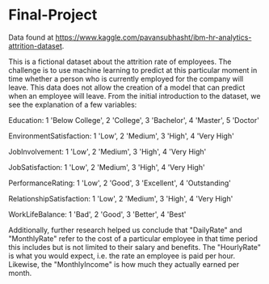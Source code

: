 # Final-Project
Data found at https://www.kaggle.com/pavansubhasht/ibm-hr-analytics-attrition-dataset. 

This is a fictional dataset about the attrition rate of employees. The challenge is to use machine learning to predict at this particular moment in time whether a person who is currently employed for the company will leave. This data does not allow the creation of a model that can predict when an employee will leave.
From the initial introduction to the dataset, we see the explanation of a few variables:

Education:
1 'Below College',
2 'College',
3 'Bachelor',
4 'Master',
5 'Doctor'

EnvironmentSatisfaction:
1 'Low',
2 'Medium',
3 'High',
4 'Very High'

JobInvolvement:
1 'Low',
2 'Medium',
3 'High',
4 'Very High'

JobSatisfaction:
1 'Low',
2 'Medium',
3 'High',
4 'Very High'

PerformanceRating:
1 'Low',
2 'Good',
3 'Excellent',
4 'Outstanding'

RelationshipSatisfaction:
1 'Low',
2 'Medium',
3 'High',
4 'Very High'

WorkLifeBalance:
1 'Bad',
2 'Good',
3 'Better',
4 'Best'

Additionally, further research helped us conclude that "DailyRate" and "MonthlyRate" refer to the cost of a particular employee in that time period this includes but is not limited to their salary and benefits. The "HourlyRate" is what you would expect, i.e. the rate an employee is paid per hour. Likewise, the "MonthlyIncome" is how much they actually earned per month. 

